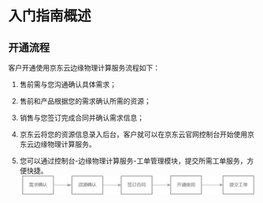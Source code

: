 # 入门指南概述
## 开通流程
客户开通使用京东云边缘物理计算服务流程如下：

1. 售前需与您沟通确认具体需求；

2. 售前和产品根据您的需求确认所需的资源；

3. 销售与您签订完成合同并确认需求信息；

4. 京东云将您的资源信息录入后台，客户就可以在京东云官网控制台开始使用京东云边缘物理计算服务。

5. 您可以通过控制台-边缘物理计算服务-工单管理模块，提交所需工单服务，方便快捷。
![](https://github.com/jdcloudcom/cn/blob/cn-edge-physical-computing-service/documentation/Hyper-Converged-IDC/Edge-Physical-Computing-Service/Image/EPCS001.png)
